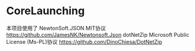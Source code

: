 # CoreLaunching

本项目使用了
NewtonSoft.JSON MIT协议 https://github.com/JamesNK/Newtonsoft.Json
dotNetZip Microsoft Public License (Ms-PL)协议 https://github.com/DinoChiesa/DotNetZip